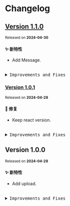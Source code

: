 # Changelog

## [Version&nbsp;1.1.0](https://github.com/eternallycyf/components/compare/@ims-view/upload@1.0.1...@ims-view/upload@1.1.0)

<sup>Released on **2024-04-30**</sup>

#### ✨ 新特性

- Add Message.

<br/>

<details>
<summary><kbd>Improvements and Fixes</kbd></summary>

#### What's improved

- Add Message ([936f2c6](https://github.com/eternallycyf/components/commit/936f2c6))

</details>

### [Version&nbsp;1.0.1](https://github.com/eternallycyf/components/compare/@ims-view/upload@1.0.0...@ims-view/upload@1.0.1)

<sup>Released on **2024-04-28**</sup>

#### 🐛 修复

- Keep react version.

<br/>

<details>
<summary><kbd>Improvements and Fixes</kbd></summary>

#### What's fixed

- Keep react version ([fee7e8d](https://github.com/eternallycyf/components/commit/fee7e8d))

</details>

## Version&nbsp;1.0.0

<sup>Released on **2024-04-28**</sup>

#### ✨ 新特性

- Add upload.

<br/>

<details>
<summary><kbd>Improvements and Fixes</kbd></summary>

#### What's improved

- Add upload ([086235f](https://github.com/eternallycyf/components/commit/086235f))

</details>

